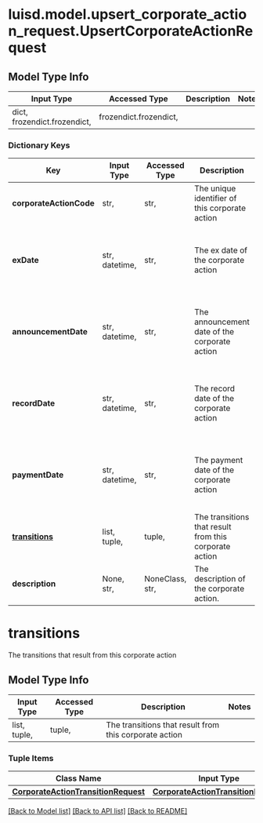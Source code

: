 # luisd.model.upsert_corporate_action_request.UpsertCorporateActionRequest

## Model Type Info
Input Type | Accessed Type | Description | Notes
------------ | ------------- | ------------- | -------------
dict, frozendict.frozendict,  | frozendict.frozendict,  |  | 

### Dictionary Keys
Key | Input Type | Accessed Type | Description | Notes
------------ | ------------- | ------------- | ------------- | -------------
**corporateActionCode** | str,  | str,  | The unique identifier of this corporate action | 
**exDate** | str, datetime,  | str,  | The ex date of the corporate action | value must conform to RFC-3339 date-time
**announcementDate** | str, datetime,  | str,  | The announcement date of the corporate action | value must conform to RFC-3339 date-time
**recordDate** | str, datetime,  | str,  | The record date of the corporate action | value must conform to RFC-3339 date-time
**paymentDate** | str, datetime,  | str,  | The payment date of the corporate action | value must conform to RFC-3339 date-time
**[transitions](#transitions)** | list, tuple,  | tuple,  | The transitions that result from this corporate action | 
**description** | None, str,  | NoneClass, str,  | The description of the corporate action. | [optional] 

# transitions

The transitions that result from this corporate action

## Model Type Info
Input Type | Accessed Type | Description | Notes
------------ | ------------- | ------------- | -------------
list, tuple,  | tuple,  | The transitions that result from this corporate action | 

### Tuple Items
Class Name | Input Type | Accessed Type | Description | Notes
------------- | ------------- | ------------- | ------------- | -------------
[**CorporateActionTransitionRequest**](CorporateActionTransitionRequest.md) | [**CorporateActionTransitionRequest**](CorporateActionTransitionRequest.md) | [**CorporateActionTransitionRequest**](CorporateActionTransitionRequest.md) |  | 

[[Back to Model list]](../../README.md#documentation-for-models) [[Back to API list]](../../README.md#documentation-for-api-endpoints) [[Back to README]](../../README.md)

